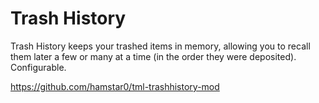 # Trash History

Trash History keeps your trashed items in memory, allowing you to recall them later a few or many at a time (in the order they were deposited). Configurable.

https://github.com/hamstar0/tml-trashhistory-mod